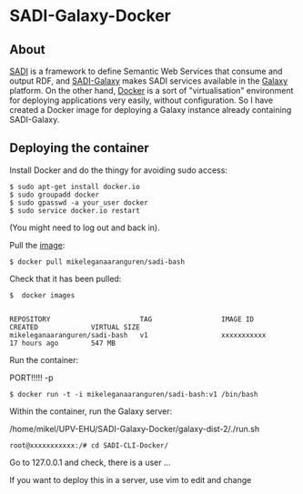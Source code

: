 SADI-Galaxy-Docker
==================


About
-----

[SADI](http://sadiframework.org/content/about-sadi/) is a framework to define Semantic Web Services that consume and output RDF, and [SADI-Galaxy](https://github.com/mikel-egana-aranguren/SADI-Galaxy) makes SADI services available in the [Galaxy](http://galaxyproject.org/) platform. On the other hand, [Docker](http://www.docker.com/whatisdocker/) is a sort of "virtualisation" environment for deploying applications very easily, without configuration. So I have created a Docker image for deploying a Galaxy instance already containing SADI-Galaxy.   

Deploying the container
-----------------------

Install Docker and do the thingy for avoiding sudo access: 

```
$ sudo apt-get install docker.io
$ sudo groupadd docker
$ sudo gpasswd -a your_user docker
$ sudo service docker.io restart
```

(You might need to log out and back in).

Pull the [image](https://registry.hub.docker.com/u/mikeleganaaranguren/sadi-bash/):

```
$ docker pull mikeleganaaranguren/sadi-bash

```

Check that it has been pulled:

```
$  docker images


REPOSITORY                      TAG                 IMAGE ID            CREATED             VIRTUAL SIZE
mikeleganaaranguren/sadi-bash   v1                  xxxxxxxxxxx        17 hours ago        547 MB
```

Run the container:


PORT!!!!! -p



```
$ docker run -t -i mikeleganaaranguren/sadi-bash:v1 /bin/bash
```

Within the container, run the Galaxy server:

/home/mikel/UPV-EHU/SADI-Galaxy-Docker/galaxy-dist-2/./run.sh

```
root@xxxxxxxxxxx:/# cd SADI-CLI-Docker/
```

Go to 127.0.0.1 and check, there is a user ... 

If you want to deploy this in a server, use vim to edit and change 



